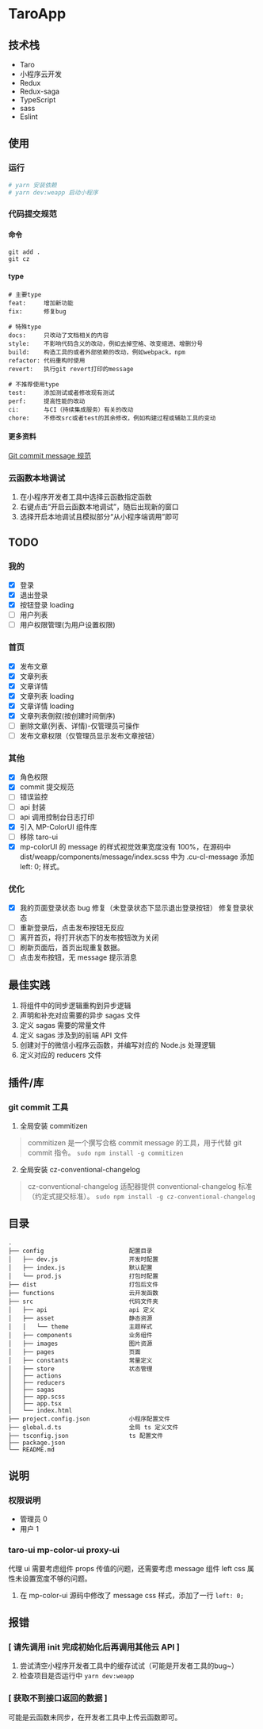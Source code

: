 # TaroApp
## 技术栈
* Taro
* 小程序云开发
* Redux
* Redux-saga
* TypeScript
* sass
* Eslint

## 使用
### 运行
```bash
# yarn 安装依赖
# yarn dev:weapp 启动小程序
```

### 代码提交规范
#### 命令
```shell
git add .
git cz
```

#### type
```
# 主要type
feat:     增加新功能
fix:      修复bug

# 特殊type
docs:     只改动了文档相关的内容
style:    不影响代码含义的改动，例如去掉空格、改变缩进、增删分号
build:    构造工具的或者外部依赖的改动，例如webpack，npm
refactor: 代码重构时使用
revert:   执行git revert打印的message

# 不推荐使用type
test:     添加测试或者修改现有测试
perf:     提高性能的改动
ci:       与CI（持续集成服务）有关的改动
chore:    不修改src或者test的其余修改，例如构建过程或辅助工具的变动
```
#### 更多资料
[Git commit message 规范](https://juejin.im/post/5d0b3f8c6fb9a07ec07fc5d0#comment)

### 云函数本地调试
1. 在小程序开发者工具中选择云函数指定函数
2. 右键点击“开启云函数本地调试”，随后出现新的窗口
3. 选择开启本地调试且模拟部分“从小程序端调用”即可

## TODO
### 我的
- [x] 登录
- [x] 退出登录
- [x] 按钮登录 loading
- [ ] 用户列表
- [ ] 用户权限管理(为用户设置权限)

### 首页
- [x] 发布文章
- [x] 文章列表
- [x] 文章详情
- [x] 文章列表 loading
- [x] 文章详情 loading
- [x] 文章列表倒叙(按创建时间倒序)
- [ ] 删除文章(列表、详情)-仅管理员可操作
- [ ] 发布文章权限（仅管理员显示发布文章按钮）

### 其他
- [x] 角色权限
- [x] commit 提交规范
- [ ] 错误监控
- [ ] api 封装
- [ ] api 调用控制台日志打印
- [x] 引入 MP-ColorUI 组件库
- [ ] 移除 taro-ui
- [x] mp-colorUI 的 message 的样式视觉效果宽度没有 100%，在源码中 dist/weapp/components/message/index.scss 中为 .cu-cl-message 添加 left: 0; 样式。

### 优化
- [x] 我的页面登录状态 bug 修复（未登录状态下显示退出登录按钮）
修复登录状态
- [ ] 重新登录后，点击发布按钮无反应
- [ ] 离开首页，将打开状态下的发布按钮改为关闭
- [ ] 刷新页面后，首页出现重复数据。
- [ ] 点击发布按钮，无 message 提示消息

## 最佳实践
1. 将组件中的同步逻辑重构到异步逻辑
2. 声明和补充对应需要的异步 sagas 文件
3. 定义 sagas 需要的常量文件
4. 定义 sagas 涉及到的前端 API 文件
5. 创建对于的微信小程序云函数，并编写对应的 Node.js 处理逻辑
6. 定义对应的 reducers 文件

## 插件/库
### git commit 工具
1. 全局安装 commitizen
> commitizen 是一个撰写合格 commit message 的工具，用于代替 git commit 指令。
  `sudo npm install -g commitizen`
2. 全局安装 cz-conventional-changelog
> cz-conventional-changelog 适配器提供 conventional-changelog 标准（约定式提交标准）。
  `sudo npm install -g cz-conventional-changelog`

## 目录
```
.
├── config                        配置目录
│   ├── dev.js                    开发时配置
│   ├── index.js                  默认配置
│   └── prod.js                   打包时配置
├── dist                          打包后文件
├── functions                     云开发函数
├── src                           代码文件夹
│   ├── api                       api 定义
│   ├── asset                     静态资源
│   │   └── theme                 主题样式
│   ├── components                业务组件
│   ├── images                    图片资源
│   ├── pages                     页面
│   ├── constants                 常量定义
│   ├── store                     状态管理
│   ├── actions
│   ├── reducers
│   ├── sagas
│   ├── app.scss
│   ├── app.tsx
│   └── index.html
├── project.config.json           小程序配置文件
├── global.d.ts                   全局 ts 定义文件
├── tsconfig.json                 ts 配置文件
├── package.json
└── README.md
```

## 说明
### 权限说明
- 管理员 0
- 用户 1

### taro-ui mp-color-ui proxy-ui
代理 ui 需要考虑组件 props 传值的问题，还需要考虑 message 组件 left css 属性未设置宽度不够的问题。
1. 在 mp-color-ui 源码中修改了 message css 样式，添加了一行 `left: 0;`

## 报错
### [ 请先调用 init 完成初始化后再调用其他云 API ]
1. 尝试清空小程序开发者工具中的缓存试试（可能是开发者工具的bug~）
2. 检查项目是否运行中 `yarn dev:weapp`

### [ 获取不到接口返回的数据 ]
可能是云函数未同步，在开发者工具中上传云函数即可。